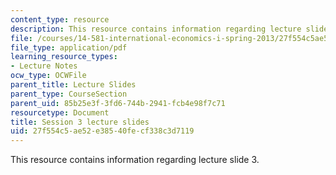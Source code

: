 ```yaml
---
content_type: resource
description: This resource contains information regarding lecture slide 3.
file: /courses/14-581-international-economics-i-spring-2013/27f554c5ae52e38540fecf338c3d7119_MIT14_581S13_Lecslides3.pdf
file_type: application/pdf
learning_resource_types:
- Lecture Notes
ocw_type: OCWFile
parent_title: Lecture Slides
parent_type: CourseSection
parent_uid: 85b25e3f-3fd6-744b-2941-fcb4e98f7c71
resourcetype: Document
title: Session 3 lecture slides
uid: 27f554c5-ae52-e385-40fe-cf338c3d7119
---
```

This resource contains information regarding lecture slide 3.

